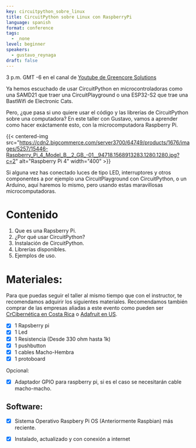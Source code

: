 ```yaml
---
key: circuitpython_sobre_linux
title: CircuitPython sobre Linux con RaspberryPi
language: spanish
format: conference
tags:
  - _none
level: beginner
speakers:
  - gustavo_reynaga
draft: false
---
```

3 p.m. GMT -6 en el canal de [Youtube de Greencore Solutions](https://www.youtube.com/channel/UCeZ-Wk1LyK2lnm5x4BCbyGA)


Ya hemos escuchado de usar CircuitPython en microcontroladoras como una SAMD21 que traer una CircuitPlayground o una ESP32-S2 que trae una BastWifi de Electronic Cats.

Pero, ¿que pasa si uno quiere usar el código y las librerías de CircuitPython sobre una computadora? En este taller con Gustavo, vamos a aprender como hacer exáctamente esto, con la microcomputadora Raspberry Pi. 

{{< centered-img src="https://cdn2.bigcommerce.com/server3700/64749/products/1676/images/5257/15446-Raspberry_Pi_4_Model_B__2_GB_-01__94718.1568913283.1280.1280.jpg?c=2" alt="Raspberry Pi 4" width="400" >}}

Si alguna vez has conectado luces de tipo LED, interruptores y otros componentes a por ejemplo una CircuitPlayground con CircuitPython, o un Arduino, aquí haremos lo mismo, pero usando estas maravillosas microcomputadoras.

# Contenido

1. Que es una Rapsberry Pi.
2. ¿Por qué usar CircuitPython?
3. Instalación de CircuitPython.
4. Librerías disponibles.
5. Ejemplos de uso.

# Materiales:

Para que puedas seguir el taller al mismo tiempo que con el instructor, te recomendamos adquirir los siguientes materiales. Recomendamos también comprar de las empresas aliadas a este evento como pueden ser [CrCibernética en Costa Rica](https://www.crcibernetica.com/raspberry-pi-4-model-b-2-gb/) o [Adafruit en US](https://www.adafruit.com/product/4292).

- [x] 1 Rapsberry pi
- [x] 1 Led
- [x] 1 Resistencia (Desde 330 ohm hasta 1k)
- [x] 1 pushbutton
- [x] 1 cables Macho-Hembra
- [x] 1 protoboard

Opcional: 
- [x] Adaptador GPIO para raspberry pi, si es el caso se necesitarán cable macho-macho.

## Software: 

- [x] Sistema Operativo Raspbery Pi OS (Anteriormente Raspbian) más reciente.
- [x] Instalado, actualizado y con conexión a internet

